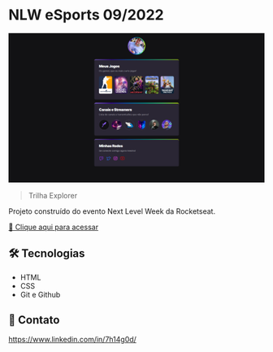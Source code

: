 # NLW eSports 09/2022

![preview](./src/imagens/preview.png)

> Trilha Explorer

Projeto construído do evento Next Level Week da Rocketseat.

[🔗 Clique aqui para acessar](https://7h14g0d.github.io/NLW-eSports-Explorer-Rocketseat-09-2022/)


## 🛠 Tecnologias

- HTML
- CSS
- Git e Github

## 💛 Contato

https://www.linkedin.com/in/7h14g0d/


